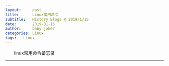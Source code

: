 ```yaml
---
layout:     post
title:      Linux常用命令
subtitle:   History Blogs @ 2019/1/15
date:       2019-01-15
author:     baby joker
categories:	Linux
tags:	Linux
---
```

　　linux常用命令备忘录




--- 